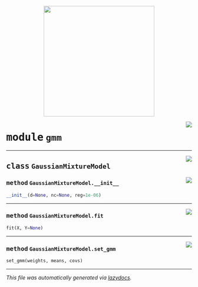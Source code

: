 <!-- markdownlint-disable -->

<p align="center">
  <img src="../assets/dadil.png" width="300"/>
</p>

<a href="../dictionary_learning/gmm.py#L0"><img align="right" style="float:right;" src="https://img.shields.io/badge/-source-cccccc?style=flat-square"></a>

# <kbd>module</kbd> `gmm`






---

<a href="../dictionary_learning/gmm.py#L5"><img align="right" style="float:right;" src="https://img.shields.io/badge/-source-cccccc?style=flat-square"></a>

## <kbd>class</kbd> `GaussianMixtureModel`




<a href="../dictionary_learning/gmm.py#L6"><img align="right" style="float:right;" src="https://img.shields.io/badge/-source-cccccc?style=flat-square"></a>

### <kbd>method</kbd> `GaussianMixtureModel.__init__`

```python
__init__(d=None, nc=None, reg=1e-06)
```








---

<a href="../dictionary_learning/gmm.py#L32"><img align="right" style="float:right;" src="https://img.shields.io/badge/-source-cccccc?style=flat-square"></a>

### <kbd>method</kbd> `GaussianMixtureModel.fit`

```python
fit(X, Y=None)
```





---

<a href="../dictionary_learning/gmm.py#L18"><img align="right" style="float:right;" src="https://img.shields.io/badge/-source-cccccc?style=flat-square"></a>

### <kbd>method</kbd> `GaussianMixtureModel.set_gmm`

```python
set_gmm(weights, means, covs)
```








---

_This file was automatically generated via [lazydocs](https://github.com/ml-tooling/lazydocs)._
